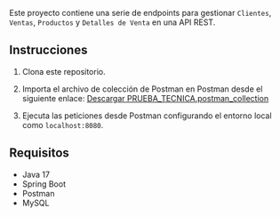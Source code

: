 Este proyecto contiene una serie de endpoints para gestionar `Clientes`, `Ventas`, `Productos` y `Detalles de Venta` en una API REST. 

## Instrucciones

1. Clona este repositorio.
2. Importa el archivo de colección de Postman en Postman desde el siguiente enlace:
   [Descargar PRUEBA_TECNICA.postman_collection](https://github.com/Jhieyme/PruebaTecnica/blob/main/postman/PRUEBA_TECNICA.postman_collection.json)

3. Ejecuta las peticiones desde Postman configurando el entorno local como `localhost:8080`.

## Requisitos

- Java 17
- Spring Boot
- Postman
- MySQL
